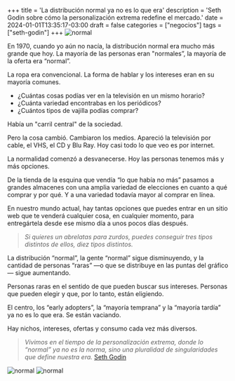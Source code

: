 +++
title = 'La distribución normal ya no es lo que era'
description = 'Seth Godin sobre cómo la personalización extrema redefine el mercado.'
date = 2024-01-01T13:35:17-03:00
draft = false
categories = ["negocios"]
tags = ["seth-godin"]
+++
![normal](/img/normal2.png)


En 1970, cuando yo aún no nacía, la distribución normal era mucho más grande que hoy. La mayoría de las personas eran "normales”, la mayoría de la oferta era “normal”. 

La ropa era convencional. La forma de hablar y los intereses eran en su mayoría comunes.

- ¿Cuántas cosas podías ver en la televisión en un mismo horario? 
- ¿Cuánta variedad encontrabas en los periódicos?
- ¿Cuántos tipos de vajilla podías comprar?

Había un "carril central" de la sociedad.

Pero la cosa cambió. Cambiaron los medios. Apareció la televisión por cable, el VHS, el CD y Blu Ray. Hoy casi todo lo que veo es por internet.

La normalidad comenzó a desvanecerse. Hoy las personas tenemos más y más opciones. 

De la tienda de la esquina que vendía “lo que había no más” pasamos a grandes almacenes con una amplia variedad de elecciones en cuanto a qué comprar y por qué. Y a una variedad todavía mayor al comprar en línea.

En nuestro mundo actual, hay tantas opciones que puedes entrar en un sitio web que te venderá cualquier cosa, en cualquier momento, para entregártela desde ese mismo día a unos pocos días después.

> *Si quieres un abrelatas para zurdos, puedes conseguir tres tipos distintos de ellos, diez tipos distintos.*

La distribución “normal”, la gente “normal” sigue disminuyendo, y la cantidad de personas “raras” —o que se distribuye en las puntas del gráfico— sigue aumentando. 

Personas raras en el sentido de que pueden buscar sus intereses. Personas que pueden elegir y que, por lo tanto, están eligiendo. 

El centro, los “early adopters”, la “mayoría temprana” y la “mayoría tardía” ya no es lo que era. Se están vaciando.

Hay nichos, intereses, ofertas y consumo cada vez más diversos. 
> *Vivimos en el tiempo de la personalización extrema, donde lo “normal” ya no es la norma, sino una pluralidad de singularidades que define nuestra era.*
[Seth Godin]([https://www.udemy.com/course/five-marketing-graphs/])


![normal](/img/normal1.png)
![normal](/img/normal.png)